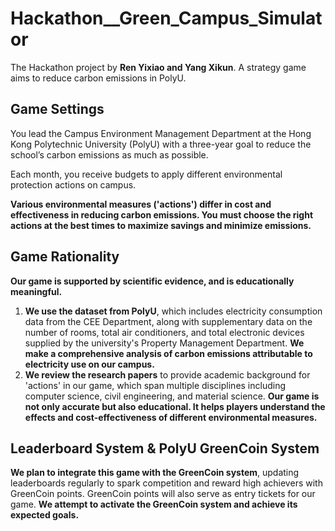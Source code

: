 # Hackathon__Green_Campus_Simulator
The Hackathon project by **Ren Yixiao and Yang Xikun**. 
A strategy game aims to reduce carbon emissions in PolyU. 

## Game Settings
You lead the Campus Environment Management Department at the Hong Kong Polytechnic University (PolyU) with a three-year goal to reduce the school’s carbon emissions as much as possible. 

Each month, you receive budgets to apply different environmental protection actions on campus.

**Various environmental measures ('actions') differ in cost and effectiveness in reducing carbon emissions. You must choose the right actions at the best times to maximize savings and minimize emissions.**


## Game Rationality
**Our game is supported by scientific evidence, and is educationally meaningful.** 
1. **We use the dataset from PolyU**, which includes electricity consumption data from the CEE Department, along with supplementary data on the number of rooms, total air conditioners, and total electronic devices supplied by the university's Property Management Department. **We make a comprehensive analysis of carbon emissions attributable to electricity use on our campus.** 
2. **We review the research papers** to provide academic background for 'actions' in our game, which span multiple disciplines including computer science, civil engineering, and material science. **Our game is not only accurate but also educational. It helps players understand the effects and cost-effectiveness of different environmental measures.**

## Leaderboard System & PolyU GreenCoin System
**We plan to integrate this game with the GreenCoin system**, updating leaderboards regularly to spark competition and reward high achievers with GreenCoin points. GreenCoin points will also serve as entry tickets for our game. **We attempt to activate the GreenCoin system and achieve its expected goals.** 
